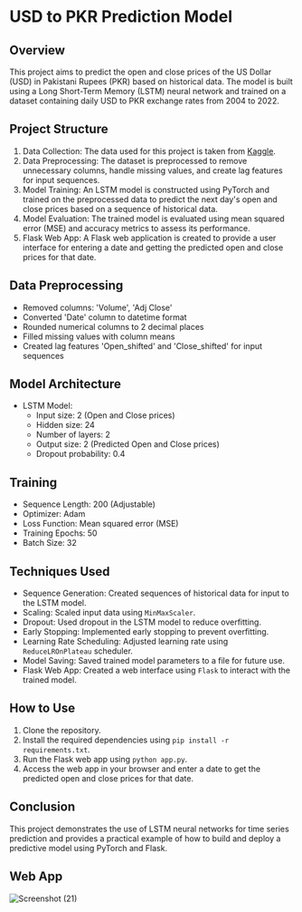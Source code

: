 # USD to PKR Prediction Model

## Overview
This project aims to predict the open and close prices of the US Dollar (USD) in Pakistani Rupees (PKR) based on historical data. The model is built using a Long Short-Term Memory (LSTM) neural network and trained on a dataset containing daily USD to PKR exchange rates from 2004 to 2022.

## Project Structure
1. Data Collection: The data used for this project is taken from [Kaggle](https://www.kaggle.com/datasets/ahmadwaleed1/us-dollar-pkr-rupee-dataset20042022).
1. Data Preprocessing: The dataset is preprocessed to remove unnecessary columns, handle missing values, and create lag features for input sequences.
2. Model Training: An LSTM model is constructed using PyTorch and trained on the preprocessed data to predict the next day's open and close prices based on a sequence of historical data.
3. Model Evaluation: The trained model is evaluated using mean squared error (MSE) and accuracy metrics to assess its performance.
4. Flask Web App: A Flask web application is created to provide a user interface for entering a date and getting the predicted open and close prices for that date.

## Data Preprocessing
- Removed columns: 'Volume', 'Adj Close'
- Converted 'Date' column to datetime format
- Rounded numerical columns to 2 decimal places
- Filled missing values with column means
- Created lag features 'Open_shifted' and 'Close_shifted' for input sequences

## Model Architecture
- LSTM Model:
  - Input size: 2 (Open and Close prices)
  - Hidden size: 24
  - Number of layers: 2
  - Output size: 2 (Predicted Open and Close prices)
  - Dropout probability: 0.4
    
## Training
 - Sequence Length: 200 (Adjustable)
 - Optimizer: Adam
 - Loss Function: Mean squared error (MSE)
 - Training Epochs: 50
 - Batch Size: 32

## Techniques Used
- Sequence Generation: Created sequences of historical data for input to the LSTM model.
- Scaling: Scaled input data using `MinMaxScaler`.
- Dropout: Used dropout in the LSTM model to reduce overfitting.
- Early Stopping: Implemented early stopping to prevent overfitting.
- Learning Rate Scheduling: Adjusted learning rate using `ReduceLROnPlateau` scheduler.
- Model Saving: Saved trained model parameters to a file for future use.
- Flask Web App: Created a web interface using `Flask` to interact with the trained model.
  
## How to Use
1. Clone the repository.
2. Install the required dependencies using `pip install -r requirements.txt`.
3. Run the Flask web app using `python app.py`.
4. Access the web app in your browser and enter a date to get the predicted open and close prices for that date.
   
## Conclusion
This project demonstrates the use of LSTM neural networks for time series prediction and provides a practical example of how to build and deploy a predictive model using PyTorch and Flask.

## Web App
![Screenshot (21)](https://github.com/HassaanIK/Usd-Pkr-Prediction/assets/139614780/a175546c-20d8-4f3d-96f1-5982b1343ffc)


